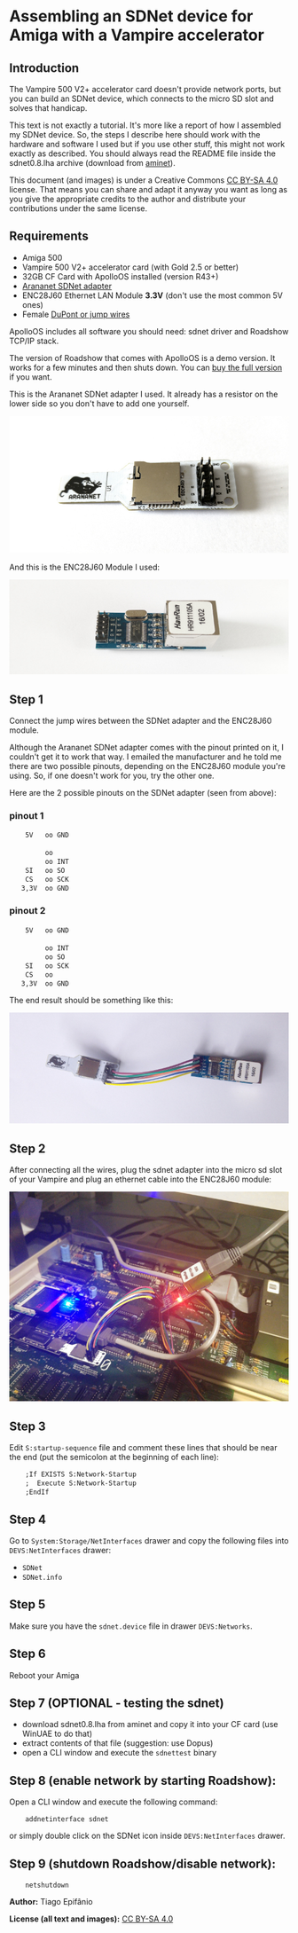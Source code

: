 # Assembling an SDNet device for Amiga with a Vampire accelerator


## Introduction

The Vampire 500 V2+ accelerator card doesn't provide network ports, but you can build an SDNet device, which connects to the micro SD slot and solves that handicap.

This text is not exactly a tutorial. It's more like a report of how I assembled my SDNet device. So, the steps I describe here should work with the hardware and software I used but if you use other stuff, this might not work exactly as described. You should always read the README file inside the sdnet0.8.lha archive (download from [aminet](http://aminet.net/)).

This document (and images) is under a Creative Commons [CC BY-SA 4.0](https://creativecommons.org/licenses/by-sa/4.0/) license. That means you can share and adapt it anyway you want as long as you give the appropriate credits to the author and distribute your contributions under the same license.

## Requirements
- Amiga 500
- Vampire 500 V2+ accelerator card (with Gold 2.5 or better)
- 32GB CF Card with ApolloOS installed (version R43+)
- [Arananet SDNet adapter](https://arananet.net/pedidos/)
- ENC28J60 Ethernet LAN Module **3.3V** (don't use the most common 5V ones)
- Female [DuPont or jump wires](https://en.wikipedia.org/wiki/Jump_wire)

ApolloOS includes all software you should need: sdnet driver and Roadshow TCP/IP stack.

The version of Roadshow that comes with ApolloOS is a demo version. It works for a few minutes and then shuts down. You can [buy the full version](http://roadshow.apc-tcp.de/index-en.php) if you want.

This is the Arananet SDNet adapter I used. It already has a resistor on the lower side so you don't have to add one yourself.

![Arananet SDNet adapter](images/sdnet_adapter.jpg)

And this is the ENC28J60 Module I used:

![ENC28J60](images/enc28j60.jpg)


## Step 1

Connect the jump wires between the SDNet adapter and the ENC28J60 module. 

Although the Arananet SDNet adapter comes with the pinout printed on it, I couldn't get it to work that way. I emailed the manufacturer and he told me there are two possible pinouts, depending on the ENC28J60 module you're using. So, if one doesn't work for you, try the other one.

Here are the 2 possible pinouts on the SDNet adapter (seen from above):

### pinout 1

        5V   oo GND
    
             oo
             oo INT
        SI   oo SO
        CS   oo SCK
       3,3V  oo GND

### pinout 2

        5V   oo GND
    
             oo INT
             oo SO
        SI   oo SCK
        CS   oo 
       3,3V  oo GND

The end result should be something like this:

![wired adapters](images/wired.jpg)


## Step 2

After connecting all the wires, plug the sdnet adapter into the micro sd slot of your Vampire and plug an ethernet cable into the ENC28J60 module:

![Plugged in](images/plugged_in.jpg)


## Step 3

Edit `S:startup-sequence` file and comment these lines that should be near the end (put the semicolon at the beginning of each line):

        ;If EXISTS S:Network-Startup
        ;  Execute S:Network-Startup
        ;EndIf

## Step 4

Go to `System:Storage/NetInterfaces` drawer and copy the following files into `DEVS:NetInterfaces` drawer:

- `SDNet`
- `SDNet.info`

## Step 5

Make sure you have the `sdnet.device` file in drawer `DEVS:Networks`.

## Step 6

Reboot your Amiga

## Step 7  (OPTIONAL - testing the sdnet)
- download sdnet0.8.lha from aminet and copy it into your CF card (use WinUAE to do that)
- extract contents of that file (suggestion: use Dopus)
- open a CLI window and execute the `sdnettest` binary

## Step 8 (enable network by starting Roadshow):

Open a CLI window and execute the following command:

        addnetinterface sdnet

or simply double click on the SDNet icon inside `DEVS:NetInterfaces` drawer.

## Step 9 (shutdown Roadshow/disable network):

        netshutdown


**Author:** Tiago Epifânio

**License (all text and images):** [CC BY-SA 4.0](https://creativecommons.org/licenses/by-sa/4.0/)

